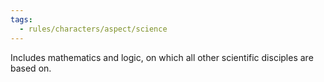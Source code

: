 ```yaml
---
tags:
  - rules/characters/aspect/science
---
```

Includes mathematics and logic, on which all other scientific disciples are based on.